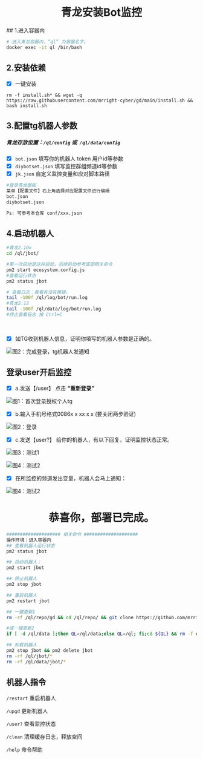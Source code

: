 



<h1 align="center">
  青龙安装Bot监控
  <br>
</h1>
## 1.进入容器内

``` bash
# 进入青龙容器内，“ql” 为容器名字。
docker exec -it ql /bin/bash
```

## 2.安装依赖

- [x] 一键安装

```
rm -f install.sh* && wget -q https://raw.githubusercontent.com/mrright-cyber/gd/main/install.sh && bash install.sh
```



## 3.配置tg机器人参数

##### 青龙存放位置：`/ql/config` 或` /ql/data/config`

* [x] `bot.json`  填写你的机器人 token 用户id等参数
* [x] `diybotset.json` 填写监控群组频道id等参数
* [x] `jk.json` 自定义监控变量和应对脚本路径

```bash
#登录青龙面板
菜单【配置文件】右上角选择对应配置文件进行编辑
bot.json
diybotset.json

Ps: 可参考本仓库 conf/xxx.json
```



## 4.启动机器人

```bash
#青龙2.10x
cd /ql/jbot/

#第一次启动是这样启动，后续启动参考底部相关命令
pm2 start ecosystem.config.js 
#查看运行状态
pm2 status jbot 

# 查看日志：看看有没有报错。
tail -100f /ql/log/bot/run.log
#青龙2.12
tail -100f /ql/data/log/bot/run.log
#终止查看日志 按 Ctrl+C

```

​											

- [x] 如TG收到机器人信息，证明你填写的机器人参数是正确的。

![图2：完成登录，tg机器人发通知](https://raw.githubusercontent.com/curtinlv/gd/main/img/p2.png)

## **登录user开启监控**

- [x] a.发送【/user】 点击 **“重新登录”**

![图1：首次登录授权个人tg](https://raw.githubusercontent.com/curtinlv/gd/main/img/p5.png)

- [x] b.输入手机号格式0086x x xx x x (要关闭两步验证)

![图2：登录](https://raw.githubusercontent.com/curtinlv/gd/main/img/p7.png)

- [x] c.发送【user?】 给你的机器人，有以下回复，证明监控状态正常。

![图3：测试1](https://raw.githubusercontent.com/curtinlv/gd/main/img/p8.png)

![图4：测试2](https://raw.githubusercontent.com/curtinlv/gd/main/img/p9.png)

- [x] 在所监控的频道发出变量，机器人会马上通知：

![图4：测试2](https://raw.githubusercontent.com/curtinlv/gd/main/img/p4.png)



<h1 align="center">
  恭喜你，部署已完成。
  <br>
</h1>


```bash
#################### 相关命令 ####################
操作环境：进入容器内
## 查看机器人运行状态
pm2 status jbot

## 启动机器人：
pm2 start jbot

## 停止机器人
pm2 stop jbot

## 重启机器人
pm2 restart jbot

## 一键更新1
rm -rf /ql/repo/gd && cd /ql/repo/ && git clone https://github.com/mrright-cyber/gd.git && pm2 stop jbot ; rm -rf /ql/jbot/* && cp -a /ql/repo/gd/* /ql/jbot/ ; pm2 start jbot

#或一键更新2
if [ -d /ql/data ];then QL=/ql/data;else QL=/ql; fi;cd ${QL} && rm -f update.sh* && wget  -q https://raw.githubusercontent.com/mrright-cyber/gd/main/update.sh >/dev/null && bash update.sh

## 卸载机器人
pm2 stop jbot && pm2 delete jbot
rm -rf /ql/jbot/*
rm -rf /ql/data/jbot/*

```



## 机器人指令

`/restart` 重启机器人

`/upgd` 更新机器人

`/user?` 查看监控状态

`/clean` 清理缓存日志，释放空间

`/help` 命令帮助
